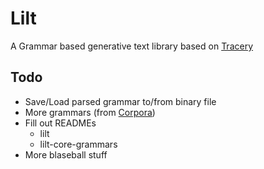 # Lilt

A Grammar based generative text library based on [Tracery](https://github.com/galaxykate/tracery)

## Todo
* Save/Load parsed grammar to/from binary file
* More grammars (from [Corpora](https://github.com/dariusk/corpora/tree/master/data))
* Fill out READMEs
    * lilt
    * lilt-core-grammars
* More blaseball stuff